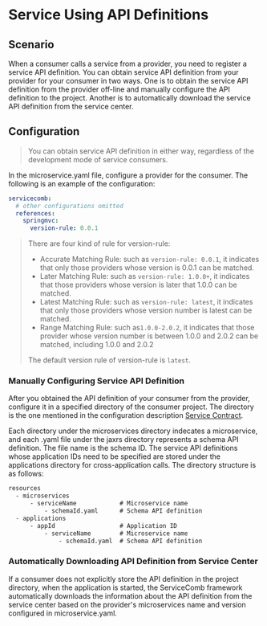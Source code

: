 # Service Using API Definitions  
## Scenario

When a consumer calls a service from a provider, you need to register a service API definition. You can obtain service API definition from your provider for your consumer in two ways. One is to obtain the service API definition from the provider off-line and manually configure the API definition to the project. Another is to automatically download the service API definition from the service center.

## Configuration

> You can obtain service API definition in either way, regardless of the development mode of service consumers.

In the microservice.yaml file, configure a provider for the consumer. The following is an example of the configuration:

```yaml
servicecomb:
  # other configurations omitted
  references:
    springmvc:
      version-rule: 0.0.1
```

> There are four kind of rule for version-rule:
>
> * Accurate Matching Rule: such as `version-rule: 0.0.1`, it indicates that only those  providers whose version is 0.0.1 can be matched.
> * Later Matching Rule: such as `version-rule: 1.0.0+`, it indicates that those providers whose version is later that 1.0.0 can be matched.
> * Latest Matching Rule: such as `version-rule: latest`, it indicates that only  those providers whose version number is latest can be matched.
> * Range Matching Rule: such as`1.0.0-2.0.2`,  it indicates that those provider whose version number is between 1.0.0 and 2.0.2 can be matched, including 1.0.0 and 2.0.2
>
> The default version rule of version-rule is `latest`.

### Manually Configuring Service API Definition

After you obtained the API definition of your consumer from the provider, configure it in a specified directory of the consumer project. The directory is the one mentioned in the configuration description [Service Contract](/users/service-contract/).

Each directory under the microservices directory indecates a microservice, and each .yaml file under the jaxrs directory represents a schema API definition. The file name is the schema ID. The service API definitions whose application IDs need to be specified are stored under the applications directory for cross-application calls. The directory structure is as follows:
```txt
resources
  - microservices
      - serviceName            # Microservice name
          - schemaId.yaml      # Schema API definition
  - applications
      - appId                  # Application ID
          - serviceName        # Microservice name
              - schemaId.yaml  # Schema API definition
```

### Automatically Downloading API Definition from Service Center

If a consumer does not explicitly store the API definition in the project directory, when the application is started, the ServiceComb framework automatically downloads the information about the API definition from the service center based on the provider's microservices name and version configured in microservice.yaml.

